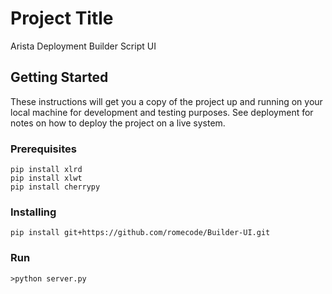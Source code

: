 # Project Title

Arista Deployment Builder Script UI

## Getting Started

These instructions will get you a copy of the project up and running on your local machine for development and testing purposes. See deployment for notes on how to deploy the project on a live system.

### Prerequisites

```
pip install xlrd
pip install xlwt
pip install cherrypy
```

### Installing

```
pip install git+https://github.com/romecode/Builder-UI.git
```

### Run

```
>python server.py
```